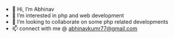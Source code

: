 - 👋 Hi, I’m Abhinav
- 👀 I’m interested in php and web development
- 💞️ I’m looking to collaborate on some php related developments
- 📫 connect with me @ abhinavkumr77@gmail.com

<!---
heis-abhinav/heis-abhinav is a ✨ special ✨ repository because its `README.md` (this file) appears on your GitHub profile.
You can click the Preview link to take a look at your changes.
--->
